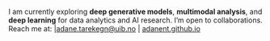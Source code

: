 I am currently exploring **deep generative models**, **multimodal analysis**, and **deep learning** for data analytics and AI research. I’m open to collaborations. Reach me at: |adane.tarekegn@uib.no | [adanent.github.io](https://adanent.github.io/)

